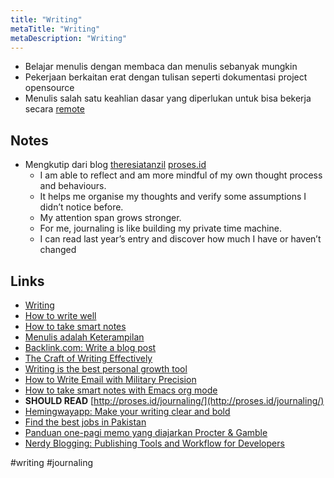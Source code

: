 ```yaml
---
title: "Writing"
metaTitle: "Writing"
metaDescription: "Writing"
---
```


- Belajar menulis dengan membaca dan menulis sebanyak mungkin
- Pekerjaan berkaitan erat dengan tulisan seperti dokumentasi project opensource
- Menulis salah satu keahlian dasar yang diperlukan untuk bisa bekerja secara [remote](https://notebook.wayanjimmy.xyz/remote-working)

## Notes

- Mengkutip dari blog [theresiatanzil](https://twitter.com/theresiatanzil) [proses.id](http://proses.id/journaling/)
  - I am able to reflect and am more mindful of my own thought process and behaviours.
  - It helps me organise my thoughts and verify some assumptions I didn’t notice before.
  - My attention span grows stronger.
  - For me, journaling is like building my private time machine.
  - I can read last year’s entry and discover how much I have or haven’t changed

## Links

- [Writing](https://wiki.nikitavoloboev.xyz/writing)
- [How to write well](http://proses.id/how-to-write-well/)
- [How to take smart notes](https://www.lesswrong.com/posts/T382CLwAjsy3fmecf/how-to-take-smart-notes-ahrens-2017)
- [Menulis adalah Keterampilan](https://faultable.dev/menulis-adalah-keterampilan/)
- [Backlink.com: Write a blog post](https://backlinko.com/write-a-blog-post)
- [The Craft of Writing Effectively ](https://twitter.com/theresiatanzil/status/1254412533005463553)
- [Writing is the best personal growth tool](https://nesslabs.com/mindframing-writing-personal-growth)
- [How to Write Email with Military Precision](https://hbr.org/2016/11/how-to-write-email-with-military-precision)
- [How to take smart notes with Emacs org mode](https://blog.jethro.dev/posts/how_to_take_smart_notes_org/)
- **SHOULD READ** [http://proses.id/journaling/](http://proses.id/journaling/)
- [Hemingwayapp: Make your writing clear and bold](http://www.hemingwayapp.com/)
- [Find the best jobs in Pakistan](http://www.jobhubb.pk/)
- [Panduan one-pagi memo yang diajarkan Procter & Gamble](https://twitter.com/sillysampi/status/1249150624027066368?s=20)
- [Nerdy Blogging: Publishing Tools and Workflow for Developers](https://medium.com/@theresiatanzil/nerdy-blogging-publishing-tools-and-workflow-for-developers-89b8e3f9dde7)

#writing #journaling
